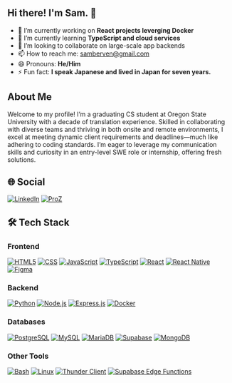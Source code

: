 ## Hi there! I'm Sam. 👋
- 🔭 I’m currently working on **React projects leverging Docker**
- 🌱 I’m currently learning **TypeScript and cloud services**
- 👯 I’m looking to collaborate on large-scale app backends 
- 📫 How to reach me: [samberven@gmail.com](samberven@gmail.com)
- 😄 Pronouns: **He/Him**
- ⚡ Fun fact: **I speak Japanese and lived in Japan for seven years.**

## About Me
Welcome to my profile! I’m a graduating CS student at Oregon State University with a decade of translation experience. Skilled in collaborating with diverse teams and thriving in both onsite and remote environments, I excel at meeting dynamic client requirements and deadlines—much like adhering to coding standards. I’m eager to leverage my communication skills and curiosity in an entry-level SWE role or internship, offering fresh solutions.

## 🌐 Social
[![LinkedIn](https://img.shields.io/badge/-LinkedIn-0077B5?style=for-the-badge&logo=linkedin&logoColor=white)](https://www.linkedin.com/in/samuelberven/)
[![ProZ](https://img.shields.io/badge/-ProZ-1B4F72?style=for-the-badge&logo=proz&logoColor=white)](https://www.proz.com/translator/1921691)

## 🛠️ Tech Stack
### Frontend
[![HTML5](https://img.shields.io/badge/-HTML5-E34F26?style=for-the-badge&logo=html5&logoColor=white)](https://developer.mozilla.org/en-US/docs/Web/HTML)
[![CSS](https://img.shields.io/badge/-CSS-1572B6?style=for-the-badge&logo=css3&logoColor=white)](https://developer.mozilla.org/en-US/docs/Web/CSS)
[![JavaScript](https://img.shields.io/badge/-JavaScript-F7DF1E?style=for-the-badge&logo=javascript&logoColor=black)](https://www.javascript.com)
[![TypeScript](https://img.shields.io/badge/-TypeScript-007ACC?style=for-the-badge&logo=typescript&logoColor=white)](https://www.typescriptlang.org)
[![React](https://img.shields.io/badge/-React-61DAFB?style=for-the-badge&logo=react&logoColor=black)](https://reactjs.org)
[![React Native](https://img.shields.io/badge/-React_Native-61DAFB?style=for-the-badge&logo=react&logoColor=black)](https://reactnative.dev)
[![Figma](https://img.shields.io/badge/-Figma-F24E1E?style=for-the-badge&logo=figma&logoColor=white)](https://www.figma.com)
### Backend
[![Python](https://img.shields.io/badge/-Python-3776AB?style=for-the-badge&logo=python&logoColor=white)](https://www.python.org)
[![Node.js](https://img.shields.io/badge/-Node.js-339933?style=for-the-badge&logo=node.js&logoColor=white)](https://nodejs.org)
[![Express.js](https://img.shields.io/badge/-Express.js-000000?style=for-the-badge&logo=express&logoColor=white)](https://expressjs.com)
[![Docker](https://img.shields.io/badge/-Docker-2496ED?style=for-the-badge&logo=docker&logoColor=white)](https://www.docker.com)
### Databases
[![PostgreSQL](https://img.shields.io/badge/-PostgreSQL-4169E1?style=for-the-badge&logo=postgresql&logoColor=white)](https://www.postgresql.org)
[![MySQL](https://img.shields.io/badge/-MySQL-4479A1?style=for-the-badge&logo=mysql&logoColor=white)](https://www.mysql.com)
[![MariaDB](https://img.shields.io/badge/-MariaDB-003545?style=for-the-badge&logo=mariadb&logoColor=white)](https://mariadb.org)
[![Supabase](https://img.shields.io/badge/-Supabase-3ECF8E?style=for-the-badge&logo=supabase&logoColor=white)](https://supabase.com)
[![MongoDB](https://img.shields.io/badge/-MongoDB-47A248?style=for-the-badge&logo=mongodb&logoColor=white)](https://www.mongodb.com)
### Other Tools
[![Bash](https://img.shields.io/badge/-Bash-4EAA25?style=for-the-badge&logo=gnubash&logoColor=white)](https://www.gnu.org/software/bash/)
[![Linux](https://img.shields.io/badge/-Linux-FCC624?style=for-the-badge&logo=linux&logoColor=black)](https://www.linux.org)
[![Thunder Client](https://img.shields.io/badge/-Thunder_Client-FF6F61?style=for-the-badge&logo=thunderclient&logoColor=white)](https://www.thunderclient.com)
[![Supabase Edge Functions](https://img.shields.io/badge/-Supabase_Edge_Functions-3ECF8E?style=for-the-badge&logo=supabase&logoColor=white)](https://supabase.com/docs/guides/functions)

<!--
**samuelberven/samuelberven** is a ✨ _special_ ✨ repository because its `README.md` (this file) appears on your GitHub profile.

Here are some ideas to get you started:

- 🤔 I’m looking for help with ...
- 💬 Ask me about ...
- 📫 How to reach me: ...
- 😄 Pronouns: ...
- ⚡ Fun fact: ...
-->
